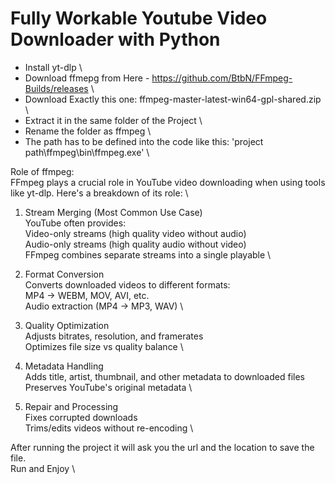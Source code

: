 # Fully Workable Youtube Video Downloader with Python

- Install yt-dlp \
- Download ffmepg from Here - https://github.com/BtbN/FFmpeg-Builds/releases \
- Download Exactly this one: ffmpeg-master-latest-win64-gpl-shared.zip \
- Extract it in the same folder of the Project \
- Rename the folder as ffmpeg \
- The path has to be defined into the code like this: 'project path\ffmpeg\bin\ffmpeg.exe' \

Role of ffmpeg: \
FFmpeg plays a crucial role in YouTube video downloading when using tools like yt-dlp. Here's a breakdown of its role: \

1. Stream Merging (Most Common Use Case) \
YouTube often provides: \
Video-only streams (high quality video without audio) \
Audio-only streams (high quality audio without video) \
FFmpeg combines  separate streams into a single playable  \

2. Format Conversion \
Converts downloaded videos to different formats: \
MP4 → WEBM, MOV, AVI, etc. \
Audio extraction (MP4 → MP3, WAV) \

3. Quality Optimization \
Adjusts bitrates, resolution, and framerates \
Optimizes file size vs quality balance \

4. Metadata Handling \
Adds title, artist, thumbnail, and other metadata to downloaded files \
Preserves YouTube's original metadata \

5. Repair and Processing \
Fixes corrupted downloads \
Trims/edits videos without re-encoding \

After running the project it will ask you the url and the location to save the file. \
Run and Enjoy \
